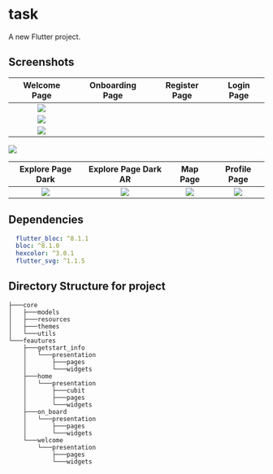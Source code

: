 # task

A new Flutter project.


## Screenshots

  Welcome Page                 |   Onboarding Page        |  Register Page | Login Page 
:-------------------------:|:-------------------------:|:-------------------------:|:-------------------------:
![](https://user-images.githubusercontent.com/96595062/194712061-b76e42e1-5be1-46e0-9519-4b431b869678.jpg?raw=true)|
![](https://user-images.githubusercontent.com/96595062/194712066-a85390d5-719d-4473-83c1-179e60acea38.jpg?raw=true)|
![](https://user-images.githubusercontent.com/96595062/194712071-058e2458-6e54-45ed-99f0-9d1a62bc56c8.jpg?raw=true)|
![](https://user-images.githubusercontent.com/96595062/194712078-893ded44-6cfc-4235-8058-390678f9913a.jpg?raw=true)

  Explore Page Dark                 |   Explore Page Dark AR        |  Map Page | Profile Page 
:-------------------------:|:-------------------------:|:-------------------------:|:-------------------------:
![](https://github.com/MOHAB28/booking_app/blob/master/screenshots/explore_screen_dark.jpg?raw=true)|![](https://github.com/MOHAB28/booking_app/blob/master/screenshots/explore_screen_light_ar.jpg?raw=true)|![](https://github.com/MOHAB28/booking_app/blob/master/screenshots/map_screen_part_1.jpg?raw=true)|![](https://github.com/MOHAB28/booking_app/blob/master/screenshots/pofile_screen.jpg?raw=true)



## Dependencies

```yaml
  flutter_bloc: ^8.1.1
  bloc: ^8.1.0
  hexcolor: ^3.0.1
  flutter_svg: ^1.1.5
```


## Directory Structure for project

```
├───core
│   ├───models
│   ├───resources
│   ├───themes
│   └───utils
└───feautures
    ├───getstart_info
    │   └───presentation
    │       ├───pages
    │       └───widgets
    ├───home
    │   └───presentation
    │       ├───cubit
    │       ├───pages
    │       └───widgets
    ├───on_board
    │   └───presentation
    │       ├───pages
    │       └───widgets
    └───welcome
        └───presentation
            ├───pages
            └───widgets

```
